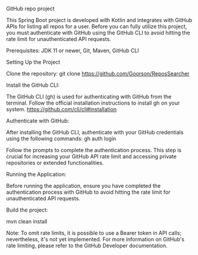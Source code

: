 GitHub repo project

This Spring Boot project is developed with Kotlin and integrates with GitHub APIs for listing all repos for a user. 
Before you can fully utilize this project, you must authenticate with GitHub using the GitHub CLI to avoid hitting the rate limit for unauthenticated API requests.

Prerequisites:
JDK 11 or newer,
Git,
Maven,
GitHub CLI

Setting Up the Project

Clone the repository:
git clone https://github.com/Goorson/ReposSearcher

Install the GitHub CLI:

The GitHub CLI (gh) is used for authenticating with GitHub from the terminal. Follow the official installation instructions to install gh on your system.
https://github.com/cli/cli#installation

Authenticate with GitHub:

After installing the GitHub CLI, authenticate with your GitHub credentials using the following commands:
gh auth login

Follow the prompts to complete the authentication process. This step is crucial for increasing your GitHub API rate limit and accessing private repositories or extended functionalities.

Running the Application:

Before running the application, ensure you have completed the authentication process with GitHub to avoid hitting the rate limit for unauthenticated API requests.

Build the project:

mvn clean install

Note: To omit rate limits, it is possible to use a Bearer token in API calls; nevertheless, it's not yet implemented. For more information on GitHub's rate limiting, please refer to the GitHub Developer documentation.


